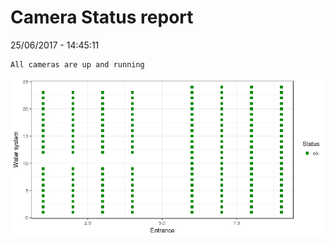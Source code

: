 Camera Status report
================
25/06/2017 - 14:45:11

    All cameras are up and running

![](camreport_files/figure-markdown_github/unnamed-chunk-2-1.png)
